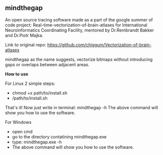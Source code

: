 mindthegap
-----------------------------------------

An open source tracing software made as a part of the google summer of code project: Real-time-vectorization-of-brain-atlases for International Neuroinformatics Coordinating Facility, mentored by Dr.Rembrandt Bakker and Dr.Piotr Majka.

Link to original repo: https://github.com/chiggum/Vectorization-of-brain-atlases

mindthegap as the name suggests, vectorize bitmaps without introducing gaps or overlaps between adjacent areas.

**How to use**

For Linux
2 simple steps:
- chmod +x path/to/install.sh
- /path/to/install.sh

That's it! Now just write in terminal: mindthegap -h
The above command will show you how to use the software.

For Windows
- open cmd
- go to the directory contatining mindthegap.exe
- type: mindthegap.exe -h
- The above command will show you how to use the software.
